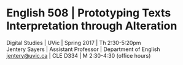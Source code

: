 # English 508 | Prototyping Texts<br>Interpretation through Alteration   

Digital Studies | UVic | Spring 2017 | Th 2:30-5:20pm  
Jentery Sayers | Assistant Professor | Department of English   
jentery@uvic.ca | CLE D334 | M 2:30-4:30 (office hours)  
